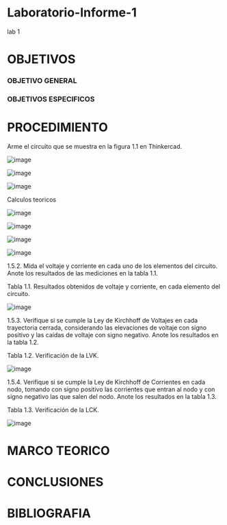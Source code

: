 # Laboratorio-Informe-1
lab 1
# OBJETIVOS

### OBJETIVO GENERAL

### OBJETIVOS ESPECIFICOS

# PROCEDIMIENTO
Arme el circuito que se muestra en la figura 1.1 en Thinkercad.

![image](https://user-images.githubusercontent.com/116813974/201449128-c4d1f706-a9b6-4f09-852d-652dc200f4b2.png)

![image](https://user-images.githubusercontent.com/116813974/201448849-1cca539e-3c16-4514-aa20-843b01d19498.png)

![image](https://user-images.githubusercontent.com/116813974/201449070-09219654-4dcf-4b05-8922-70a1901f440e.png)

Calculos teoricos

![image](https://user-images.githubusercontent.com/116813974/201449646-fa2c7d4d-d5f3-4a86-85db-9a975a19d75d.png)

![image](https://user-images.githubusercontent.com/116813974/201449658-34f557b3-10d9-4963-90a9-30f46a2f92ff.png)

![image](https://user-images.githubusercontent.com/116813974/201449699-4fd48522-de48-41b8-9709-241047abd5d4.png)

![image](https://user-images.githubusercontent.com/116813974/201449714-3bc34ec5-017f-430c-87ad-40e28296d839.png)





1.5.2. Mida el voltaje y corriente en cada uno de los elementos del circuito. Anote los resultados de las mediciones en la tabla 1.1.

Tabla 1.1. Resultados obtenidos de voltaje y corriente, en cada elemento del circuito.

![image](https://user-images.githubusercontent.com/116813974/201449207-335959cb-624e-4b4c-844f-417278e6228f.png)

1.5.3. Verifique si se cumple la Ley de Kirchhoff de Voltajes en cada trayectoria cerrada, considerando las elevaciones de voltaje con signo positivo y las caídas de voltaje con signo negativo. Anote los resultados en la tabla 1.2.

Tabla 1.2. Verificación de la LVK.

![image](https://user-images.githubusercontent.com/116813974/201449340-5bb41f56-6f0d-429b-9e9b-0b526a2dbddf.png)

1.5.4. Verifique si se cumple la Ley de Kirchhoff de Corrientes en cada nodo, tomando con signo positivo las corrientes que entran al nodo y con signo negativo las que salen del nodo. Anote los resultados en la tabla 1.3.

Tabla 1.3. Verificación de la LCK.

![image](https://user-images.githubusercontent.com/116813974/201449589-0896de04-c2b1-4a1d-a650-72af2c517693.png)



# MARCO TEORICO
# CONCLUSIONES 
# BIBLIOGRAFIA

